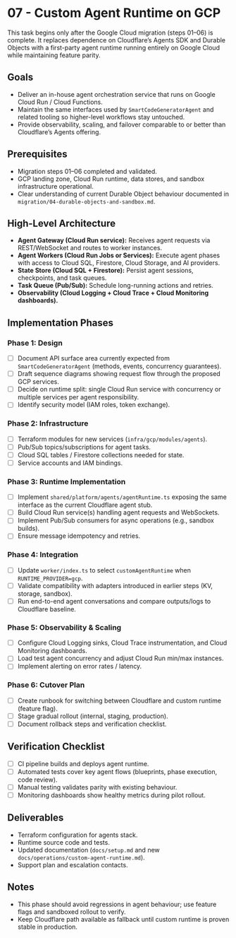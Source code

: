 # 07 - Custom Agent Runtime on GCP

This task begins only after the Google Cloud migration (steps 01–06) is complete. It replaces dependence on Cloudflare’s Agents SDK and Durable Objects with a first-party agent runtime running entirely on Google Cloud while maintaining feature parity.

## Goals
- Deliver an in-house agent orchestration service that runs on Google Cloud Run / Cloud Functions.
- Maintain the same interfaces used by `SmartCodeGeneratorAgent` and related tooling so higher-level workflows stay untouched.
- Provide observability, scaling, and failover comparable to or better than Cloudflare’s Agents offering.

## Prerequisites
- Migration steps 01–06 completed and validated.
- GCP landing zone, Cloud Run runtime, data stores, and sandbox infrastructure operational.
- Clear understanding of current Durable Object behaviour documented in `migration/04-durable-objects-and-sandbox.md`.

## High-Level Architecture
- **Agent Gateway (Cloud Run service):** Receives agent requests via REST/WebSocket and routes to worker instances.
- **Agent Workers (Cloud Run Jobs or Services):** Execute agent phases with access to Cloud SQL, Firestore, Cloud Storage, and AI providers.
- **State Store (Cloud SQL + Firestore):** Persist agent sessions, checkpoints, and task queues.
- **Task Queue (Pub/Sub):** Schedule long-running actions and retries.
- **Observability (Cloud Logging + Cloud Trace + Cloud Monitoring dashboards).**

## Implementation Phases

### Phase 1: Design
- [ ] Document API surface area currently expected from `SmartCodeGeneratorAgent` (methods, events, concurrency guarantees).
- [ ] Draft sequence diagrams showing request flow through the proposed GCP services.
- [ ] Decide on runtime split: single Cloud Run service with concurrency or multiple services per agent responsibility.
- [ ] Identify security model (IAM roles, token exchange).

### Phase 2: Infrastructure
- [ ] Terraform modules for new services (`infra/gcp/modules/agents`).
- [ ] Pub/Sub topics/subscriptions for agent tasks.
- [ ] Cloud SQL tables / Firestore collections needed for state.
- [ ] Service accounts and IAM bindings.

### Phase 3: Runtime Implementation
- [ ] Implement `shared/platform/agents/agentRuntime.ts` exposing the same interface as the current Cloudflare agent stub.
- [ ] Build Cloud Run service(s) handling agent requests and WebSockets.
- [ ] Implement Pub/Sub consumers for async operations (e.g., sandbox builds).
- [ ] Ensure message idempotency and retries.

### Phase 4: Integration
- [ ] Update `worker/index.ts` to select `customAgentRuntime` when `RUNTIME_PROVIDER=gcp`.
- [ ] Validate compatibility with adapters introduced in earlier steps (KV, storage, sandbox).
- [ ] Run end-to-end agent conversations and compare outputs/logs to Cloudflare baseline.

### Phase 5: Observability & Scaling
- [ ] Configure Cloud Logging sinks, Cloud Trace instrumentation, and Cloud Monitoring dashboards.
- [ ] Load test agent concurrency and adjust Cloud Run min/max instances.
- [ ] Implement alerting on error rates / latency.

### Phase 6: Cutover Plan
- [ ] Create runbook for switching between Cloudflare and custom runtime (feature flag).
- [ ] Stage gradual rollout (internal, staging, production).
- [ ] Document rollback steps and verification checklist.

## Verification Checklist
- [ ] CI pipeline builds and deploys agent runtime.
- [ ] Automated tests cover key agent flows (blueprints, phase execution, code review).
- [ ] Manual testing validates parity with existing behaviour.
- [ ] Monitoring dashboards show healthy metrics during pilot rollout.

## Deliverables
- Terraform configuration for agents stack.
- Runtime source code and tests.
- Updated documentation (`docs/setup.md` and new `docs/operations/custom-agent-runtime.md`).
- Support plan and escalation contacts.

## Notes
- This phase should avoid regressions in agent behaviour; use feature flags and sandboxed rollout to verify.
- Keep Cloudflare path available as fallback until custom runtime is proven stable in production.
